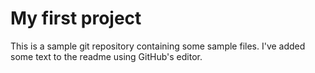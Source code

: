 # My first project

This is a sample git repository containing some sample files. I've added some text to the readme using GitHub's editor.
